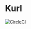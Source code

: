 # Kurl
[![CircleCI](https://circleci.com/gh/AndreaCioccarelli/Kurl.svg?style=svg)](https://circleci.com/gh/AndreaCioccarelli/Kurl)
